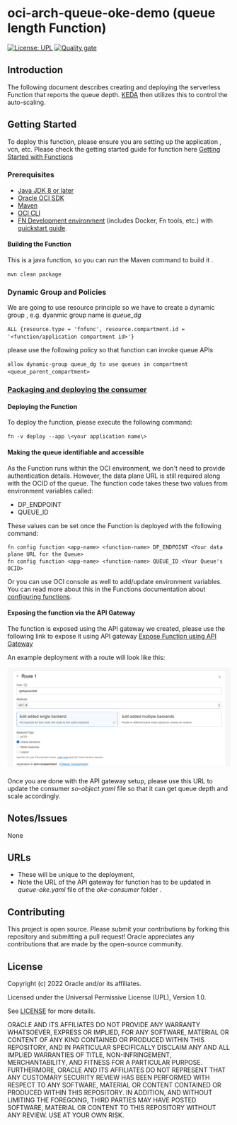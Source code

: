 # oci-arch-queue-oke-demo (queue length Function)

[![License: UPL](https://img.shields.io/badge/license-UPL-green)](https://img.shields.io/badge/license-UPL-green) [![Quality gate](https://sonarcloud.io/api/project_badges/quality_gate?project=oracle-devrel_oci-arch-queue-oke-demo)](https://sonarcloud.io/dashboard?id=oracle-devrel_oci-arch-queue-oke-demo)

## Introduction

The following document describes creating and deploying the serverless Function that reports the queue depth. [KEDA](https://keda.sh/) then utilizes this to control the auto-scaling.

## Getting Started

To deploy this function, please ensure you are setting up the application , vcn, etc. Please check the getting  started guide for function here [Getting Started with Functions](https://docs.oracle.com/en-us/iaas/developer-tutorials/tutorials/functions/func-setup-cs/01-summary.htm)

### Prerequisites

- [Java JDK 8 or later](https://www.oracle.com/java/technologies/downloads/)
- [Oracle OCI SDK](https://docs.oracle.com/en-us/iaas/Content/API/SDKDocs/javasdk.htm)
- [Maven](https://maven.apache.org/download.cgi)
- [OCI CLI](https://docs.oracle.com/en-us/iaas/Content/API/Concepts/cliconcepts.htm)
- [FN Development environment](https://docs.oracle.com/en-us/iaas/Content/Functions/Tasks/functionsconfiguringclient.htm) (includes Docker, Fn tools, etc.)  with [quickstart guide](https://docs.oracle.com/en-us/iaas/Content/Functions/Tasks/functionsquickstartlocalhost.htm).



#### Building the Function

This is a java function, so you can run the Maven command to build it .

`mvn clean package`

### Dynamic Group and Policies


We are going to use resource principle so we have to create a dynamic group , e.g. dyanmic group name is *queue_dg*

`ALL {resource.type = 'fnfunc', resource.compartment.id = '<function/application compartment id>'}`

please use the following policy so that function can invoke queue APIs 

`allow dynamic-group queue_dg to use queues in compartment <queue_parent_compartment>`


### <u>Packaging and deploying the consumer</u>

#### Deploying the Function

To deploy the function, please execute the following command:

`fn -v deploy --app \<your application name\>`

#### Making the queue identifiable and accessible

As the Function runs within the OCI environment, we don't need to provide authentication details. However, the data plane URL is still required along with the OCID of the queue. The function code takes these two values from environment variables called:

- DP_ENDPOINT
- QUEUE_ID

These values can be set once the Function is deployed with the following command:

```
fn config function <app-name> <function-name> DP_ENDPOINT <Your data plane URL for the Queue>
fn config function <app-name> <function-name> QUEUE_ID <Your Queue's OCID>
```
Or you can use OCI console as well to add/update environment variables.
You can read more about this in the Functions documentation about [configuring functions](https://docs.oracle.com/en-us/iaas/Content/Functions/Tasks/functionspassingconfigparams.htm).


#### Exposing the function via the API Gateway

The function is exposed using the API gateway we created, please use the following link to expose it using API gateway [Expose Function using API Gateway](https://docs.oracle.com/en-us/iaas/Content/APIGateway/Tasks/apigatewayusingfunctionsbackend.htm)

An example deployment with a route will look like this:

![](../images/api-config.png)

Once you are done with the API gateway setup, please use this URL to update the consumer *so-object.yaml* file so that it can get queue depth and scale accordingly.
## Notes/Issues

None

## URLs

* These will be unique to the deployment, 
* Note the URL of the API gateway for function has to be updated in *queue-oke.yaml* file of the *oke-consumer* folder .

## Contributing

This project is open source.  Please submit your contributions by forking this repository and submitting a pull request!  Oracle appreciates any contributions that are made by the open-source community.

## License

Copyright (c) 2022 Oracle and/or its affiliates.

Licensed under the Universal Permissive License (UPL), Version 1.0.

See [LICENSE](LICENSE) for more details.

ORACLE AND ITS AFFILIATES DO NOT PROVIDE ANY WARRANTY WHATSOEVER, EXPRESS OR IMPLIED, FOR ANY SOFTWARE, MATERIAL OR CONTENT OF ANY KIND CONTAINED OR PRODUCED WITHIN THIS REPOSITORY, AND IN PARTICULAR SPECIFICALLY DISCLAIM ANY AND ALL IMPLIED WARRANTIES OF TITLE, NON-INFRINGEMENT, MERCHANTABILITY, AND FITNESS FOR A PARTICULAR PURPOSE.  FURTHERMORE, ORACLE AND ITS AFFILIATES DO NOT REPRESENT THAT ANY CUSTOMARY SECURITY REVIEW HAS BEEN PERFORMED WITH RESPECT TO ANY SOFTWARE, MATERIAL OR CONTENT CONTAINED OR PRODUCED WITHIN THIS REPOSITORY. IN ADDITION, AND WITHOUT LIMITING THE FOREGOING, THIRD PARTIES MAY HAVE POSTED SOFTWARE, MATERIAL OR CONTENT TO THIS REPOSITORY WITHOUT ANY REVIEW. USE AT YOUR OWN RISK. 
